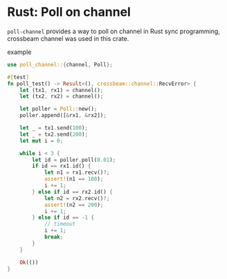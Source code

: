 # Rust: Poll on channel

`poll-channel` provides a way to poll on channel in Rust sync programming, crossbeam channel was used in this crate.

example
```rust
use poll_channel::{channel, Poll};

#[test]
fn poll_test() -> Result<(), crossbeam::channel::RecvError> {
    let (tx1, rx1) = channel();
    let (tx2, rx2) = channel();

    let poller = Poll::new();
    poller.append([&rx1, &rx2]);

    let _ = tx1.send(100);
    let _ = tx2.send(200);
    let mut i = 0;

    while i < 3 {
        let id = poller.poll(0.01);
        if id == rx1.id() {
            let n1 = rx1.recv()?;
            assert!(n1 == 100);
            i += 1;
        } else if id == rx2.id() {
            let n2 = rx2.recv()?;
            assert!(n2 == 200);
            i += 1;
        } else if id == -1 {
            // timeout
            i += 1;
            break;
        }
    }

    Ok(())
}
```
